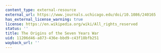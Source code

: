 ```yaml
---
content_type: external-resource
external_url: https://www.journals.uchicago.edu/doi/10.1086/240165
has_external_license_warning: true
license: https://en.wikipedia.org/wiki/All_rights_reserved
status: ''
title: The Origins of the Seven Years War
uid: 11206d46-a873-436e-bbd9-c43f18bfb251
wayback_url: ''
---
```


